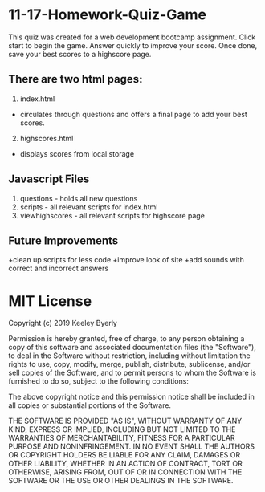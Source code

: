 # 11-17-Homework-Quiz-Game
This quiz was created for a web development bootcamp assignment. Click start to begin the game. Answer quickly to improve your score. Once done, save your best scores to a highscore page. 

## There are two html pages:
1. index.html 
+ circulates through questions and offers a final page to add your best scores. 
2. highscores.html
+ displays scores from local storage

## Javascript Files
1. questions - holds all new questions
2. scripts - all relevant scripts for index.html
3. viewhighscores - all relevant scripts for highscore page

## Future Improvements
+clean up scripts for less code
+improve look of site
+add sounds with correct and incorrect answers

# MIT License

Copyright (c) 2019 Keeley Byerly

Permission is hereby granted, free of charge, to any person obtaining a copy
of this software and associated documentation files (the "Software"), to deal
in the Software without restriction, including without limitation the rights
to use, copy, modify, merge, publish, distribute, sublicense, and/or sell
copies of the Software, and to permit persons to whom the Software is
furnished to do so, subject to the following conditions:

The above copyright notice and this permission notice shall be included in all
copies or substantial portions of the Software.

THE SOFTWARE IS PROVIDED "AS IS", WITHOUT WARRANTY OF ANY KIND, EXPRESS OR
IMPLIED, INCLUDING BUT NOT LIMITED TO THE WARRANTIES OF MERCHANTABILITY,
FITNESS FOR A PARTICULAR PURPOSE AND NONINFRINGEMENT. IN NO EVENT SHALL THE
AUTHORS OR COPYRIGHT HOLDERS BE LIABLE FOR ANY CLAIM, DAMAGES OR OTHER
LIABILITY, WHETHER IN AN ACTION OF CONTRACT, TORT OR OTHERWISE, ARISING FROM,
OUT OF OR IN CONNECTION WITH THE SOFTWARE OR THE USE OR OTHER DEALINGS IN THE
SOFTWARE.
